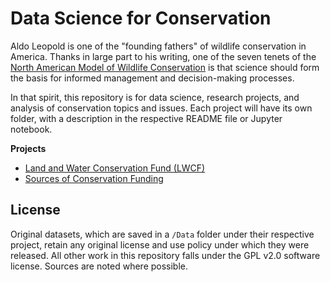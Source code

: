 # Data Science for Conservation

Aldo Leopold is one of the "founding fathers" of wildlife conservation in America. Thanks in large part to his writing, one of the seven tenets of the [North American Model of Wildlife Conservation](https://en.wikipedia.org/wiki/North_American_Model_of_Wildlife_Conservation) is that science should form the basis for informed management and decision-making processes.

In that spirit, this repository is for data science, research projects, and analysis of conservation topics and issues. Each project will have its own folder, with a description in the respective README file or Jupyter notebook.

**Projects**

- [Land and Water Conservation Fund (LWCF)](./LWCF/README.md)
- [Sources of Conservation Funding](./ConservationFunding/SourcesForConservationFunding.ipynb)


## License

Original datasets, which are saved in a `/Data` folder under their respective project, retain any original license and use policy under which they were released. All other work in this repository falls under the GPL v2.0 software license. Sources are noted where possible.
